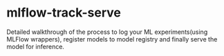 # mlflow-track-serve
Detailed walkthrough of the process to log your ML experiments(using MLFlow wrappers), register models to model registry and finally serve the model for inference.
